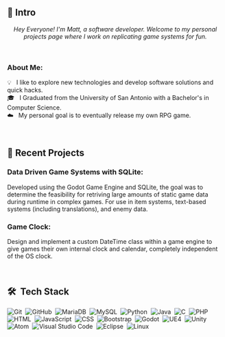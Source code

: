 <!---
game-dev-matt/game-dev-matt is a ✨ special ✨ repository because its `README.md` (this file) appears on your GitHub profile.
You can click the Preview link to take a look at your changes.

- 👋 Hi, I’m @game-dev-matt
- 👀 I’m interested in replicating game systems
- 🌱 I’m currently learning Godot
- 💞️ I’m looking to collaborate on ...
- 📫 How to reach me ...
--->

## 👋&nbsp;Intro

<p align="center">
  <em>
    Hey Everyone! I'm Matt, a software developer. Welcome to my personal projects page where I work on replicating game systems for fun.
  </em> 
</p>

<br>

### About Me:<br>
💡 &nbsp; I like to explore new technologies and develop software solutions and quick hacks.\
🎓 &nbsp; I Graduated from the University of San Antonio with a Bachelor's in Computer Science.\
☁️ &nbsp; My personal goal is to eventually release my own RPG game.

<!---
<details>
<summary><b>About Me</b></summary><br>

💡 &nbsp; I like to explore new technologies and develop software solutions and quick hacks.\
🎓 &nbsp; I Graduated from the University of San Antonio with a Bachelor's in Computer Science.\
☁️ &nbsp; My personal goal is to eventually release my own RPG game.
</details>
--->

<br>

## 📝&nbsp;Recent Projects
### Data Driven Game Systems with SQLite: <br>
Developed using the Godot Game Engine and SQLite, the goal was to determine the feasibility for retriving large amounts of static game data during runtime in complex games. 
For use in item systems, text-based systems (including translations), and enemy data.

### Game Clock: <br>
Design and implement a custom DateTime class within a game engine to give games their own internal clock and calendar, completely independent of the OS clock.

<br>

## 🛠 &nbsp;Tech Stack

![Git](https://img.shields.io/badge/-Git-05122A?style=flat&logo=git)&nbsp;
![GitHub](https://img.shields.io/badge/-GitHub-05122A?style=flat&logo=github)&nbsp;
![MariaDB](https://img.shields.io/badge/-MariaDB-05122A?style=flat&logo=MariaDB&logoColor=A8B9CC)&nbsp;
![MySQL](https://img.shields.io/badge/-MySQL-05122A?style=flat&logo=MySQL&logoColor=A8B9CC)&nbsp;
![Python](https://img.shields.io/badge/-Python-05122A?style=flat&logo=python)&nbsp;
![Java](https://img.shields.io/badge/-Java-05122A?style=flat&logo=Java&logoColor=FFA518)&nbsp;
![C](https://img.shields.io/badge/-C-05122A?style=flat&logo=C&logoColor=A8B9CC)&nbsp;
![PHP](https://img.shields.io/badge/-PHP-05122A?style=flat&logo=php)&nbsp;
![HTML](https://img.shields.io/badge/-HTML-05122A?style=flat&logo=HTML5)&nbsp;
![JavaScript](https://img.shields.io/badge/-JavaScript-05122A?style=flat&logo=javascript)&nbsp;
![CSS](https://img.shields.io/badge/-CSS-05122A?style=flat&logo=CSS3&logoColor=1572B6)&nbsp;
![Bootstrap](https://img.shields.io/badge/-Bootstrap-05122A?style=flat&logo=bootstrap)&nbsp;
![Godot](https://img.shields.io/badge/-Godot-05122A?style=flat&logo=godot-engine)&nbsp;
![UE4](https://img.shields.io/badge/-UE4-05122A?style=flat&logo=unreal-engine)&nbsp;
![Unity](https://img.shields.io/badge/-Unity-05122A?style=flat&logo=unity)&nbsp;
![Atom](https://img.shields.io/badge/-Atom-05122A?style=flat&logo=atom&logoColor=009688)&nbsp;
![Visual Studio Code](https://img.shields.io/badge/-Visual%20Studio%20Code-05122A?style=flat&logo=visual-studio-code&logoColor=007ACC)&nbsp;
![Eclipse](https://img.shields.io/badge/-Eclipse-05122A?style=flat&logo=eclipse-ide&logoColor=2C2255)&nbsp;
![Linux](https://img.shields.io/badge/-Linux-05122A?style=flat&logo=linux&logoColor=ffffff)&nbsp;

<!---
Disabled for now until I have non-private repos to show
<br>

## ⚙️ &nbsp;GitHub Analytics

<p align="center">
<a href="https://github.com/game-dev-matt">
  <img height="180em" src="https://github-readme-stats-eight-theta.vercel.app/api?username=game-dev-matt&show_icons=true&theme=algolia&include_all_commits=true&count_private=true"/>\
  <img height="180em" src="https://github-readme-stats-eight-theta.vercel.app/api/top-langs/?username=game-dev-matt&layout=compact&langs_count=8&theme=algolia"/>
</a>
</p>

--->

<!---
Credits for readme ideas:
[Aditya Vikram Singh](https://github.com/AVS1508) - Tech stack icons
[Davekibh](https://github.com/Davekibh) - Dropdowns
--->

